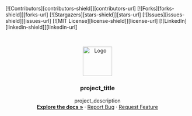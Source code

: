 <!-- PROJECT SHIELDS -->
<!--
*** I'm using markdown "reference style" links for readability.
*** Reference links are enclosed in brackets [ ] instead of parentheses ( ).
*** See the bottom of this document for the declaration of the reference variables
*** for contributors-url, forks-url, etc. This is an optional, concise syntax you may use.
*** https://www.markdownguide.org/basic-syntax/#reference-style-links
-->
[![Contributors][contributors-shield]][contributors-url]
[![Forks][forks-shield]][forks-url]
[![Stargazers][stars-shield]][stars-url]
[![Issues][issues-shield]][issues-url]
[![MIT License][license-shield]][license-url]
[![LinkedIn][linkedin-shield]][linkedin-url]

<!-- PROJECT LOGO -->
<br />
<p align="center">
  <a href="https://github.com/preinboth/abapTmpl/logo.png">
    <img src="images/logo.png" alt="Logo" width="80" height="80">
  </a>
  <h3 align="center">project_title</h3>
  <p align="center">
    project_description
    <br />
    <a href="https://github.com/preinboth/abapTmpl/tree/master/docs"><strong>Explore the docs »</strong></a>
    ·
    <a href="https://github.com/preinboth/abapTmpl/issues">Report Bug</a>
    ·
    <a href="https://github.com/preinboth/abapTmpl/issues">Request Feature</a>
  </p>
</p>